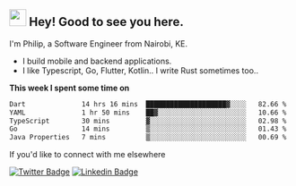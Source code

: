 <h2><img src="https://slackmojis.com/emojis/3643-cool-doge/download" width="30"/> Hey! Good to see you here.</h2>

<p>I'm Philip, a Software Engineer from Nairobi, KE. 

- I build mobile and backend applications.
- I like Typescript, Go, Flutter, Kotlin.. I write Rust sometimes too..</p>

**This week I spent some time on**
<!--START_SECTION:waka-->

```txt
Dart              14 hrs 16 mins  ████████████████████▓░░░░   82.66 %
YAML              1 hr 50 mins    ██▓░░░░░░░░░░░░░░░░░░░░░░   10.66 %
TypeScript        30 mins         ▓░░░░░░░░░░░░░░░░░░░░░░░░   02.98 %
Go                14 mins         ▒░░░░░░░░░░░░░░░░░░░░░░░░   01.43 %
Java Properties   7 mins          ▒░░░░░░░░░░░░░░░░░░░░░░░░   00.69 %
```

<!--END_SECTION:waka-->

If you'd like to connect with me elsewhere

[![Twitter Badge](https://img.shields.io/badge/-Twitter-1ca0f1?style=flat-square&labelColor=1ca0f1&logo=twitter&logoColor=white&link=https://twitter.com/_diogorodrigues)](https://twitter.com/kimathiphil)  [![Linkedin Badge](https://img.shields.io/badge/-LinkedIn-blue?style=flat-square&logo=Linkedin&logoColor=white&link=https://www.linkedin.com/in/philip-kimathi-2604a9114/)](https://www.linkedin.com/in/philip-kimathi-2604a9114/)
